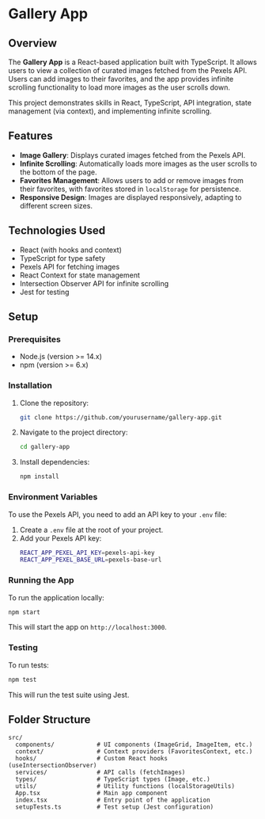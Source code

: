 
# Gallery App

## Overview
The **Gallery App** is a React-based application built with TypeScript. It allows users to view a collection of curated images fetched from the Pexels API. Users can add images to their favorites, and the app provides infinite scrolling functionality to load more images as the user scrolls down.

This project demonstrates skills in React, TypeScript, API integration, state management (via context), and implementing infinite scrolling.

## Features
- **Image Gallery**: Displays curated images fetched from the Pexels API.
- **Infinite Scrolling**: Automatically loads more images as the user scrolls to the bottom of the page.
- **Favorites Management**: Allows users to add or remove images from their favorites, with favorites stored in `localStorage` for persistence.
- **Responsive Design**: Images are displayed responsively, adapting to different screen sizes.

## Technologies Used
- React (with hooks and context)
- TypeScript for type safety
- Pexels API for fetching images
- React Context for state management
- Intersection Observer API for infinite scrolling
- Jest for testing

## Setup
### Prerequisites
- Node.js (version >= 14.x)
- npm (version >= 6.x)

### Installation
1. Clone the repository:
   ```bash
   git clone https://github.com/yourusername/gallery-app.git
   ```
2. Navigate to the project directory:
   ```bash
   cd gallery-app
   ```
3. Install dependencies:
   ```bash
   npm install
   ```

### Environment Variables
To use the Pexels API, you need to add an API key to your `.env` file:
1. Create a `.env` file at the root of your project.
2. Add your Pexels API key:
   ```bash
   REACT_APP_PEXEL_API_KEY=pexels-api-key
   REACT_APP_PEXEL_BASE_URL=pexels-base-url
   ```

### Running the App
To run the application locally:
   ```bash
   npm start
   ```
This will start the app on `http://localhost:3000`.

### Testing
To run tests:
   ```bash
   npm test
   ```
This will run the test suite using Jest.

## Folder Structure
```
src/
  components/            # UI components (ImageGrid, ImageItem, etc.)
  context/               # Context providers (FavoritesContext, etc.)
  hooks/                 # Custom React hooks (useIntersectionObserver)
  services/              # API calls (fetchImages)
  types/                 # TypeScript types (Image, etc.)
  utils/                 # Utility functions (localStorageUtils)
  App.tsx                # Main app component
  index.tsx              # Entry point of the application
  setupTests.ts          # Test setup (Jest configuration)
```
